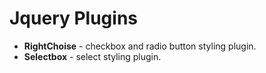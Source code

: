 # Jquery Plugins #
- **RightChoise** - checkbox and radio button styling plugin.
- **Selectbox** - select styling plugin.